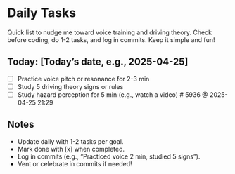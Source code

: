 # Daily Tasks

Quick list to nudge me toward voice training and driving theory. Check before coding, do 1-2 tasks, and log in commits. Keep it simple and fun!

## Today: [Today’s date, e.g., 2025-04-25]
- [ ] Practice voice pitch or resonance for 2-3 min
- [ ] Study 5 driving theory signs or rules
- [ ] Study hazard perception for 5 min (e.g., watch a video) # 5936 @ 2025-04-25 21:29

## Notes
- Update daily with 1-2 tasks per goal.
- Mark done with [x] when completed.
- Log in commits (e.g., “Practiced voice 2 min, studied 5 signs”).
- Vent or celebrate in commits if needed!

